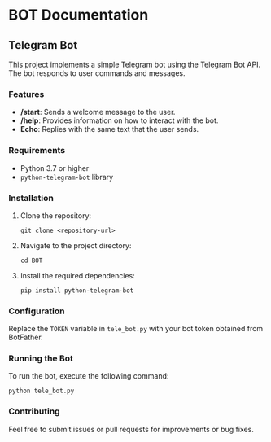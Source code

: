 # BOT Documentation

## Telegram Bot

This project implements a simple Telegram bot using the Telegram Bot API. The bot responds to user commands and messages.

### Features

- **/start**: Sends a welcome message to the user.
- **/help**: Provides information on how to interact with the bot.
- **Echo**: Replies with the same text that the user sends.

### Requirements

- Python 3.7 or higher
- `python-telegram-bot` library

### Installation

1. Clone the repository:
   ```
   git clone <repository-url>
   ```
2. Navigate to the project directory:
   ```
   cd BOT
   ```
3. Install the required dependencies:
   ```
   pip install python-telegram-bot
   ```

### Configuration

Replace the `TOKEN` variable in `tele_bot.py` with your bot token obtained from BotFather.

### Running the Bot

To run the bot, execute the following command:
```
python tele_bot.py
```

### Contributing

Feel free to submit issues or pull requests for improvements or bug fixes.